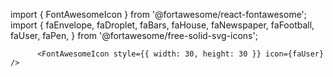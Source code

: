 import { FontAwesomeIcon } from '@fortawesome/react-fontawesome';
import {
   faEnvelope,
   faDroplet,
  faBars,
   faHouse,
   faNewspaper,
  faFootball,
  faUser,
   faPen,
} from '@fortawesome/free-solid-svg-icons';

          <FontAwesomeIcon style={{ width: 30, height: 30 }} icon={faUser} />
